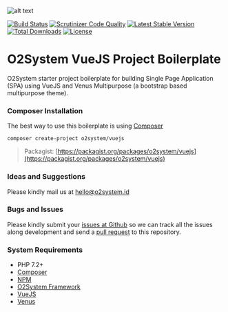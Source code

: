 ![alt text](https://repository-images.githubusercontent.com/163383084/47d64f80-c57e-11ea-857c-bbcc01c05ad3 "O2System PWA Vuetify")


[![Build Status](https://travis-ci.org/o2system/vuejs.svg?branch=master)](https://travis-ci.org/o2system/vuejs)
[![Scrutinizer Code Quality](https://scrutinizer-ci.com/g/o2system/vuejs/badges/quality-score.png?b=master)](https://scrutinizer-ci.com/g/o2system/vuejs/?branch=master)
[![Latest Stable Version](https://poser.pugx.org/o2system/vuejs/v/stable)](https://packagist.org/packages/o2system/vuejs)
[![Total Downloads](https://poser.pugx.org/o2system/vuejs/downloads)](https://packagist.org/packages/o2system/vuejs)
[![License](https://poser.pugx.org/o2system/vuejs/license)](https://packagist.org/packages/o2system/vuejs)

# O2System VueJS Project Boilerplate

O2System starter project boilerplate for building Single Page Application (SPA) using VueJS and Venus Multipurpose (a bootstrap based multipurpose theme).


### Composer Installation

The best way to use this boilerplate is using [Composer](https://getcomposer.org)
```
composer create-project o2system/vuejs
```
> Packagist: [https://packagist.org/packages/o2system/vuejs](https://packagist.org/packages/o2system/vuejs)

### Ideas and Suggestions

Please kindly mail us at [hello@o2system.id](mailto:hello@o2system.id])

### Bugs and Issues

Please kindly submit your [issues at Github](http://github.com/o2system/vuejs/issues) so we can track all the issues along development and send a [pull request](http://github.com/o2system/vuejs/pulls) to this repository.

### System Requirements

- PHP 7.2+
- [Composer](https://getcomposer.org)
- [NPM](https://www.npmjs.com/get-npm)
- [O2System Framework](https://github.com/o2system/framework)
- [VueJS](https://github.com/vuejs)
- [Venus](https://github.com/o2system/venus)
